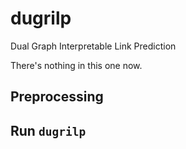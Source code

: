 # dugrilp

Dual Graph Interpretable Link Prediction

There's nothing in this one now.

## Preprocessing

## Run `dugrilp`

